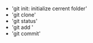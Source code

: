 - 'git init: initialize cerrent folder'
- 'git clone'
- 'git status'
- 'git add <FILE>'
- 'git commit'

